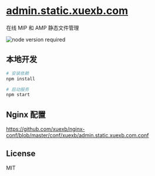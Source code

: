 # [admin.static.xuexb.com](https://admin.static.xuexb.com)

在线  MIP 和 AMP 静态文件管理

![node version required](https://img.shields.io/badge/node-%3E=7.8.0-red.svg)

## 本地开发

```bash
# 安装依赖
npm install

# 启动服务
npm start
```

## Nginx 配置

<https://github.com/xuexb/nginx-conf/blob/master/conf/xuexb/admin.static.xuexb.com.conf>

## License

MIT